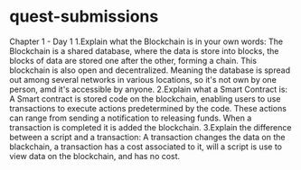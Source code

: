 # quest-submissions

Chapter 1 - Day 1
1.Explain what the Blockchain is in your own words:
The Blockchain is a shared database, where the data is store into blocks, the blocks of data are stored one after the other, forming a chain. This blockchain is also open and decentralized. Meaning the database is spread out among several networks in various locations, so it's not own by one person, amd it's accessible by anyone.
2.Explain what a Smart Contract is:
A Smart contract is stored code on the blockchain, enabling users to use transactions to execute actions predetermined by the code. These actions can range from sending a notification to releasing funds.  When a transaction is completed it is added the blockchain. 
3.Explain the difference between a script and a transaction:
A transaction changes the data on the blackchain, a transaction has a cost associated to it, will a script is use to view data on the blockchain, and has no cost.
